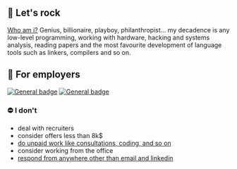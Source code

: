 ## 🎸 Let's rock 
[Who am i?](https://www.youtube.com/watch?v=jtXX3aAPPwg) Genius, billionaire, playboy, philanthropist... my decadence is any low-level programming, working with hardware, hacking and systems analysis, reading papers and the most favourite development of language tools such as linkers, compilers and so on.  

## 💼 For employers
[![General badge](https://img.shields.io/badge/LinkedIn-0077B5?style=for-the-badge&logo=linkedin&logoColor=white)](https://www.linkedin.com/in/dmitry-opokin/)
[![General badge](https://img.shields.io/badge/LinkedIn-0077B5?style=for-the-badge&logo=linkedin&logoColor=white)]()

### ⛔ I don't
  - deal with recruiters 
  - consider offers less than 8k$
  - [do unpaid work like consultations, coding, and so on](https://www.youtube.com/watch?v=FFrag8ll85w)
  - consider working from the office
  - [respond from anywhere other than email and linkedin](https://youtu.be/L3oOldViIgY?t=258)
